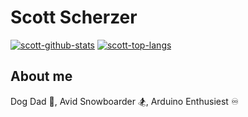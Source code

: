 # Scott Scherzer

[![scott-github-stats](https://github-readme-stats.vercel.app/api?username=slideescherz&count_private=true&show_icons=true&line_height=28)](https://github.com/anuraghazra/github-readme-stats) [![scott-top-langs](https://github-readme-stats.vercel.app/api/top-langs/?username=slideescherz&langs_count=10&exclude_repo=SENDHELP,videoGames&layout=compact&card_width=445)](https://github.com/anuraghazra/github-readme-stats)

## About me

Dog Dad :dog:, Avid Snowboarder :snowboarder:, Arduino Enthusiest :infinity:

<!---
SlideeScherz/SlideeScherz is a ✨ special ✨ repository because its `README.md` (this file) appears on your GitHub profile.
You can click the Preview link to take a look at your changes.
--->
